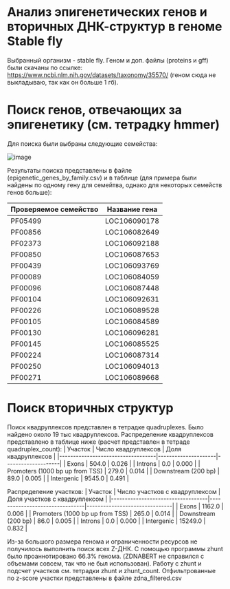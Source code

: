 # Анализ эпигенетических генов и вторичных ДНК-структур в геноме Stable fly
Выбранный организм - stable fly. Геном и доп. файлы (proteins и gff) были скачаны по ссылке: https://www.ncbi.nlm.nih.gov/datasets/taxonomy/35570/ (геном сюда не выкладываю, так как он больше 1 гб).

 # Поиск генов, отвечающих за эпигенетику (см. тетрадку hmmer)
 Для поиска были выбраны следующие семейства:
 
 ![image](https://github.com/user-attachments/assets/cf37a62b-1899-4a4b-9c1d-4624f2992363)
 
 Результаты поиска представлены в файле (epigenetic_genes_by_family.csv) и в таблице (для примера были найдены по одному гену для семейтва, однако для некоторых семейств генов больше):

| Проверяемое семейство | Название гена |
|-----------------------|---------------|
| PF05499               | LOC106090178  |
| PF00856               | LOC106082649  |
| PF02373               | LOC106092188  |
| PF00850               | LOC106087653  |
| PF00439               | LOC106093769  |
| PF00089               | LOC106084059  |
| PF00096               | LOC106087448  |
| PF00104               | LOC106092631  |
| PF00226               | LOC106089528  |
| PF00105               | LOC106084589  |
| PF00130               | LOC106096281  |
| PF00145               | LOC106085525  |
| PF00224               | LOC106087314  |
| PF00250               | LOC106094013  |
| PF00271               | LOC106089668  |

# Поиск вторичных структур
Поиск квадруплексов представлен в тетрадке quadruplexes. Было найдено около 19 тыс квадруплексов. Распределение квадруплексов представлено в таблице ниже (расчет представлен в тетраде quadruplex_count): 
| Участок                           | Число квадруплексов | Доля квадруплексов |
|-----------------------------------|---------------------|--------------------|
| Exons                             | 504.0               | 0.026              |
| Introns                           | 0.0                 | 0.000              |
| Promoters (1000 bp up from TSS)   | 279.0               | 0.014              |
| Downstream (200 bp)               | 89.0                | 0.005              |
| Intergenic                        | 9545.0              | 0.491              |

Распределение участков:
| Участок                           | Число участков с квадруплексом | Доля участков с квадруплексом |
|-----------------------------------|--------------------------------|-------------------------------|
| Exons                             | 1162.0                         | 0.006                         |
| Promoters (1000 bp up from TSS)   | 265.0                          | 0.014                         |
| Downstream (200 bp)               | 86.0                           | 0.005                         |
| Introns                           | 0.0                            | 0.000                         |
| Intergenic                        | 15249.0                        | 0.832                         |

Из-за большого размера генома и ограниченности ресурсов не получилось выполнить поиск всех Z-ДНК. С помощью программы zhunt было проаннотировано 66.3% генома. (ZDNABERT не справился с объемами совсем, так что не был использован). Работу с zhunt и подсчет участков см. тетрадки zhunt и zhunt_count. Отфильтрованные по z-score участки представлены в файле zdna_filtered.csv



